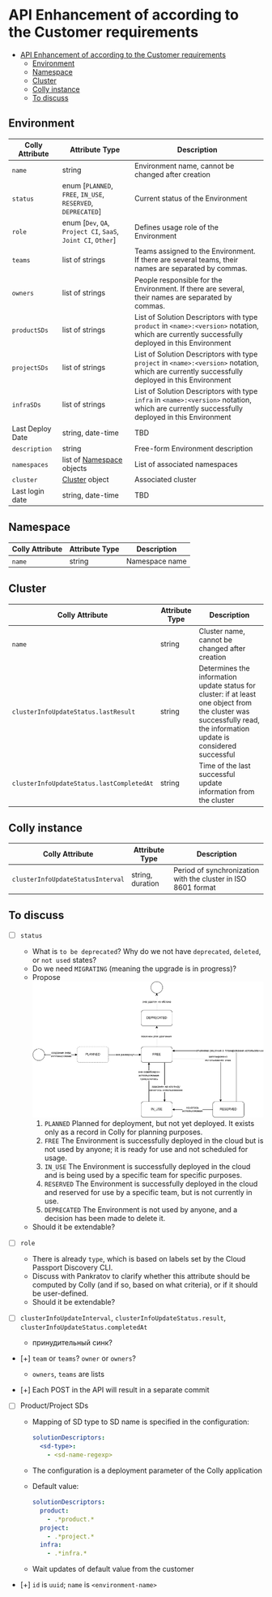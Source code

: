 # API Enhancement of according to the Customer requirements

- [API Enhancement of according to the Customer requirements](#api-enhancement-of-according-to-the-customer-requirements)
  - [Environment](#environment)
  - [Namespace](#namespace)
  - [Cluster](#cluster)
  - [Colly instance](#colly-instance)
  - [To discuss](#to-discuss)

## Environment

| Colly Attribute  | Attribute Type                                                | Description                                                                                                                                    |
|------------------|---------------------------------------------------------------|------------------------------------------------------------------------------------------------------------------------------------------------|
| `name`           | string                                                        | Environment name, cannot be changed after creation                                                                                             |
| `status`         | enum [`PLANNED`, `FREE`, `IN_USE`, `RESERVED`, `DEPRECATED`]  | Current status of the Environment                                                                                                              |
| `role`           | enum [`Dev`, `QA`, `Project CI`, `SaaS`, `Joint CI`, `Other`] | Defines usage role of the Environment                                                                                                          |
| `teams`          | list of strings                                               | Teams assigned to the Environment. If there are several teams, their names are separated by commas.                                            |
| `owners`         | list of strings                                               | People responsible for the Environment. If there are several, their names are separated by commas.                                             |
| `productSDs`     | list of strings                                               | List of Solution Descriptors with type `product` in `<name>:<version>` notation, which are currently successfully deployed in this Environment |
| `projectSDs`     | list of strings                                               | List of Solution Descriptors with type `project` in `<name>:<version>` notation, which are currently successfully deployed in this Environment |
| `infraSDs`       | list of strings                                               | List of Solution Descriptors with type `infra` in `<name>:<version>` notation, which are currently successfully deployed in this Environment   |
| Last Deploy Date | string, date-time                                             | TBD                                                                                                                                            |
| `description`    | string                                                        | Free-form Environment description                                                                                                              |
| `namespaces`     | list of [Namespace](#namespace) objects                       | List of associated namespaces                                                                                                                  |
| `cluster`        | [Cluster](#cluster) object                                    | Associated cluster                                                                                                                             |
| Last login date  | string, date-time                                             | TBD                                                                                                                                            |

## Namespace

| Colly Attribute                  | Attribute Type | Description                                                                                                                      |
|----------------------------------|----------------|----------------------------------------------------------------------------------------------------------------------------------|
| `name`                           | string         | Namespace name                                                                                                                   |

## Cluster

| Colly Attribute                           | Attribute Type | Description                                                                                                                                                                                                    |
|-------------------------------------------|----------------|----------------------------------------------------------------------------------------------------------------------------------------------------------------------------------------------------------------|
| `name`                                    | string         | Cluster name, cannot be changed after creation                                                                                                                          |
| `clusterInfoUpdateStatus.lastResult`      | string         | Determines the information update status for cluster: if at least one object from the cluster was successfully read, the information update is considered successful                                            |
| `clusterInfoUpdateStatus.lastCompletedAt` | string         | Time of the last successful update information from the cluster                                                                                                          |

## Colly instance

| Colly Attribute                    | Attribute Type   | Description                                                   |
|------------------------------------|----------------- |---------------------------------------------------------------|
| `clusterInfoUpdateStatusInterval`  | string, duration | Period of synchronization with the cluster in ISO 8601 format |

## To discuss

- [ ] `status`

  - What is `to be deprecated`? Why do we not have `deprecated`, `deleted`, or `not used` states?
  - Do we need `MIGRATING` (meaning the upgrade is in progress)?
  - Propose ![env-state-machine.drawio.png](/docs/images/env-state-machine.drawio.png)
    1. `PLANNED` Planned for deployment, but not yet deployed. It exists only as a record in Colly for planning purposes.
    2. `FREE` The Environment is successfully deployed in the cloud but is not used by anyone; it is ready for use and not scheduled for usage.
    3. `IN_USE` The Environment is successfully deployed in the cloud and is being used by a specific team for specific purposes.
    4. `RESERVED` The Environment is successfully deployed in the cloud and reserved for use by a specific team, but is not currently in use.
    5. `DEPRECATED` The Environment is not used by anyone, and a decision has been made to delete it.
  - Should it be extendable?

- [ ] `role`

  - There is already `type`, which is based on labels set by the Cloud Passport Discovery CLI.
  - Discuss with Pankratov to clarify whether this attribute should be computed by Colly (and if so, based on what criteria), or if it should be user-defined.
  - Should it be extendable?

- [ ] `clusterInfoUpdateInterval`, `clusterInfoUpdateStatus.result`, `clusterInfoUpdateStatus.completedAt`
  - принудительный синк?

- [+] `team` or `teams`? `owner` or `owners`?
  - `owners`, `teams` are lists

- [+] Each POST in the API will result in a separate commit

- [ ] Product/Project SDs
  - Mapping of SD type to SD name is specified in the configuration:

    ```yaml
    solutionDescriptors:
      <sd-type>:
        - <sd-name-regexp>
    ```

  - The configuration is a deployment parameter of the Colly application
  - Default value:

      ```yaml
      solutionDescriptors:
        product:
          - .*product.*
        project:
          - .*project.*
        infra:
          - .*infra.*
      ```

  - Wait updates of default value from the customer

- [+] `id` is `uuid`; `name` is `<environment-name>`
